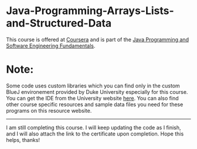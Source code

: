 # Java-Programming-Arrays-Lists-and-Structured-Data

This course is offered at <a href="https://www.coursera.org">Coursera</a> and is part of the <a href="https://www.coursera.org/specializations/java-programming">Java Programming and Software Engineering Fundamentals</a>.

# Note:

Some code uses custom libraries which you can find only in the custom BlueJ environement provided by Duke University especially for this course. You can get the IDE from the University website <a href="http://www.dukelearntoprogram.com/downloads/bluej.php?course=2">here</a>.
You can also find other course specific resources and sample data files you need for these programs on this resource website.

<hr>

I am still completing this course. I will keep updating the code as I finish, and I will also attach the link to the certificate upon completion. Hope this helps, thanks!
